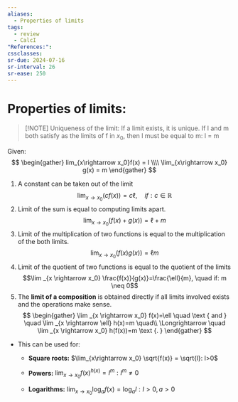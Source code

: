 ```yaml
---
aliases:
  - Properties of limits
tags:
  - review
  - CalcI
"References:": 
cssclasses:
sr-due: 2024-07-16
sr-interval: 26
sr-ease: 250
---
```

# Properties of limits: 

> [!NOTE] Uniqueness of the limit:
> If a limit exists, it is unique. If l and m both satisfy as the limits of f in $x_0$, then l must be equal to m: l = m

Given: 
$$
\begin{gather}
lim_{x\rightarrow x_0}f(x) = l \\\\
\lim_{x\rightarrow x_0} g(x) = m
\end{gather}
$$
1. A constant can be taken out of the limit
   $$\lim _{x \rightarrow x_0}(c f(x))=c \ell, \quad if: c \in \mathbb{R}$$
2. Limit of the sum is equal to computing limits apart.
   $$\lim _{x \rightarrow x_0}(f(x)+g(x))=\ell+m$$
3. Limit of the multiplication of two functions is equal to the multiplication of the both limits.
   $$\lim _{x \rightarrow x_0}(f(x) g(x))=\ell m$$
4. Limit of the quotient of two functions is equal to the quotient of the limits
   $$\lim _{x \rightarrow x_0} \frac{f(x)}{g(x)}=\frac{\ell}{m}, \quad if: m \neq 0$$
5. The **limit of a composition** is obtained directly if all limits involved exists and  the operations make sense. 
$$
\begin{gather}
\lim _{x \rightarrow x_0} f(x)=\ell \quad \text { and } \quad \lim _{x \rightarrow \ell} h(x)=m \quad\\
 \Longrightarrow \quad \lim _{x \rightarrow x_0} h(f(x))=m \text {. }
\end{gather}
$$
+ This can be used for: 
	+ **Square roots:**
	   $\lim_{x\rightarrow x_0} \sqrt{f(x)} = \sqrt{l}: l>0$
	  
	+ **Powers:** 
	  $\lim_{x\rightarrow x_0} {f(x)}^{h(x)} = l^m: l^m \not = 0$
	  
	+ **Logarithms:** 
	  $\lim_{x\rightarrow x_0} \log_a{f(x)} = \log_a{l}: l>0 ,a>0$

